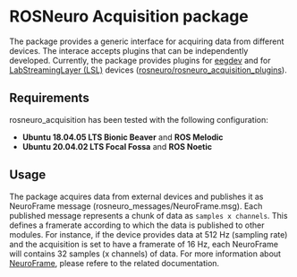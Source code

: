 # ROSNeuro Acquisition package

The package provides a generic interface for acquiring data from different devices. The interace accepts plugins that can be independently developed. Currently, the package provides plugins for [eegdev](https://neuro.debian.net/pkgs/libeegdev0.html) and for [LabStreamingLayer (LSL)](https://github.com/sccn/labstreaminglayer) devices ([rosneuro/rosneuro_acquisition_plugins](https://github.com/rosneuro/rosneuro_acquisition_plugins)).

## Requirements
rosneuro_acquisition has been tested with the following configuration:
- **Ubuntu 18.04.05 LTS Bionic Beaver** and **ROS Melodic**
- **Ubuntu 20.04.02 LTS Focal Fossa** and **ROS Noetic**

## Usage
The package acquires data from external devices and publishes it as NeuroFrame message (rosneuro_messages/NeuroFrame.msg). Each published message represents a chunk of data as `samples x channels`. This defines a framerate according to which the data is published to other modules. For instance, if the device provides data at 512 Hz (sampling rate) and the acquisition is set to have a framerate of 16 Hz, each NeuroFrame will contains 32 samples (x channels) of data. For more information about [NeuroFrame](https://github.com/rosneuro/rosneuro_messages), please refere to the related documentation.
